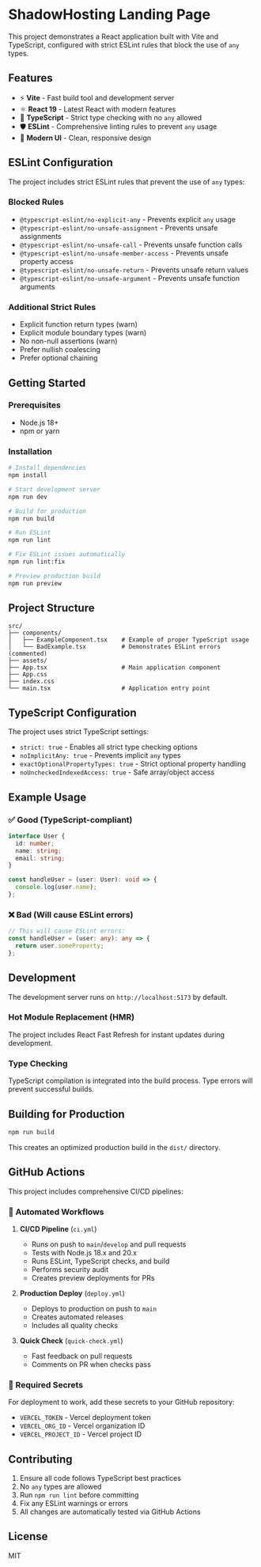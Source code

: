 # ShadowHosting Landing Page

This project demonstrates a React application built with Vite and TypeScript, configured with strict ESLint rules that block the use of `any` types.

## Features

- ⚡ **Vite** - Fast build tool and development server
- ⚛️ **React 19** - Latest React with modern features
- 🔷 **TypeScript** - Strict type checking with no `any` allowed
- 🛡️ **ESLint** - Comprehensive linting rules to prevent `any` usage
- 🎨 **Modern UI** - Clean, responsive design

## ESLint Configuration

The project includes strict ESLint rules that prevent the use of `any` types:

### Blocked Rules
- `@typescript-eslint/no-explicit-any` - Prevents explicit `any` usage
- `@typescript-eslint/no-unsafe-assignment` - Prevents unsafe assignments
- `@typescript-eslint/no-unsafe-call` - Prevents unsafe function calls
- `@typescript-eslint/no-unsafe-member-access` - Prevents unsafe property access
- `@typescript-eslint/no-unsafe-return` - Prevents unsafe return values
- `@typescript-eslint/no-unsafe-argument` - Prevents unsafe function arguments

### Additional Strict Rules
- Explicit function return types (warn)
- Explicit module boundary types (warn)
- No non-null assertions (warn)
- Prefer nullish coalescing
- Prefer optional chaining

## Getting Started

### Prerequisites
- Node.js 18+ 
- npm or yarn

### Installation

```bash
# Install dependencies
npm install

# Start development server
npm run dev

# Build for production
npm run build

# Run ESLint
npm run lint

# Fix ESLint issues automatically
npm run lint:fix

# Preview production build
npm run preview
```

## Project Structure

```
src/
├── components/
│   ├── ExampleComponent.tsx    # Example of proper TypeScript usage
│   └── BadExample.tsx          # Demonstrates ESLint errors (commented)
├── assets/
├── App.tsx                     # Main application component
├── App.css
├── index.css
└── main.tsx                    # Application entry point
```

## TypeScript Configuration

The project uses strict TypeScript settings:

- `strict: true` - Enables all strict type checking options
- `noImplicitAny: true` - Prevents implicit `any` types
- `exactOptionalPropertyTypes: true` - Strict optional property handling
- `noUncheckedIndexedAccess: true` - Safe array/object access

## Example Usage

### ✅ Good (TypeScript-compliant)
```typescript
interface User {
  id: number;
  name: string;
  email: string;
}

const handleUser = (user: User): void => {
  console.log(user.name);
};
```

### ❌ Bad (Will cause ESLint errors)
```typescript
// This will cause ESLint errors:
const handleUser = (user: any): any => {
  return user.someProperty;
};
```

## Development

The development server runs on `http://localhost:5173` by default.

### Hot Module Replacement (HMR)
The project includes React Fast Refresh for instant updates during development.

### Type Checking
TypeScript compilation is integrated into the build process. Type errors will prevent successful builds.

## Building for Production

```bash
npm run build
```

This creates an optimized production build in the `dist/` directory.

## GitHub Actions

This project includes comprehensive CI/CD pipelines:

### 🤖 Automated Workflows

1. **CI/CD Pipeline** (`ci.yml`)
   - Runs on push to `main`/`develop` and pull requests
   - Tests with Node.js 18.x and 20.x
   - Runs ESLint, TypeScript checks, and build
   - Performs security audit
   - Creates preview deployments for PRs

2. **Production Deploy** (`deploy.yml`)
   - Deploys to production on push to `main`
   - Creates automated releases
   - Includes all quality checks

3. **Quick Check** (`quick-check.yml`)
   - Fast feedback on pull requests
   - Comments on PR when checks pass

### 🔧 Required Secrets

For deployment to work, add these secrets to your GitHub repository:

- `VERCEL_TOKEN` - Vercel deployment token
- `VERCEL_ORG_ID` - Vercel organization ID
- `VERCEL_PROJECT_ID` - Vercel project ID

## Contributing

1. Ensure all code follows TypeScript best practices
2. No `any` types are allowed
3. Run `npm run lint` before committing
4. Fix any ESLint warnings or errors
5. All changes are automatically tested via GitHub Actions

## License

MIT
